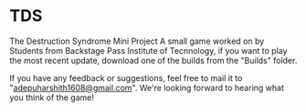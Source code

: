 # TDS
The Destruction Syndrome Mini Project
A small game worked on by Students from Backstage Pass Institute of Tecnnology, if you want to play the most recent update, download one of the builds from the "Builds" folder.

If you have any feedback or suggestions, feel free to mail it to "adepuharshith1608@gmail.com". We're looking forward to hearing what you think of the game!
